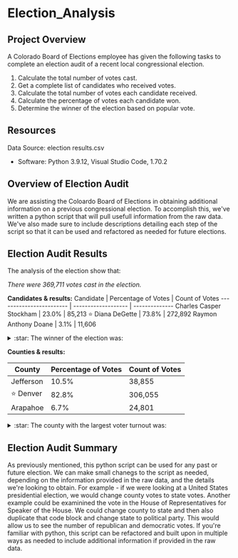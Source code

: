 # Election_Analysis
## Project Overview
A Colorado Board of Elections employee has given the following tasks to complete an election audit of a recent local congressional election.
1. Calculate the total number of votes cast.
2. Get a complete list of candidates who received votes.
3. Calculate the total number of votes each candidate received.
4. Calculate the percentage of votes each candidate won.
5. Determine the winner of the election based on popular vote.

## Resources
Data Source: election results.csv
- Software: Python 3.9.12, Visual Studio Code, 1.70.2

## Overview of Election Audit
We are assisting the Coloardo Board of Elections in obtaining additional information on a previous congressional election. To accomplish this, we've written a python script that will pull usefull information from the raw data. We've also made sure to include descriptions detailing each step of the script so that it can be used and refactored as needed for future elections. 

## Election Audit Results
The analysis of the election show that:

_There were 369,711 votes cast in the election._

**Candidates & results:**
Candidate                | Percentage of Votes | Count of Votes
------------------------ | ------------------- | --------------
Charles Casper Stockham  | 23.0%               | 85,213
:star:  Diana DeGette    | 73.8%               | 272,892
Raymon Anthony Doane     | 3.1%                | 11,606


<details>
           <summary>:star:  The winner of the election was:</summary>
           <p>Diana DeGette, who received 73.8% of the vote for a total of 272,892 votes.</p>
         </details>


**Counties & results:**

County                   | Percentage of Votes | Count of Votes
------------------------ | ------------------- | --------------
Jefferson                | 10.5%               | 38,855
:star:  Denver           | 82.8%               | 306,055
Arapahoe                 | 6.7%                | 24,801

<details>
           <summary>:star:  The county with the largest voter turnout was:</summary>
           <p>Denver, who received 82.8% of the vote for a total of 306,055 votes.</p>
         </details>


## Election Audit Summary
As previously mentioned, this python script can be used for any past or future election. We can make small chanegs to the script as needed, depending on the information provided in the raw data, and the details we're looking to obtain. For example - if we were looking at a United States presidential election, we would change county votes to state votes. Another example could be examinined the vote in the House of Representatives for Speaker of the House. We could change county to state and then also duplicate that code block and change state to political party. This would allow us to see the number of republican and democratic votes. If you're familiar with python, this script can be refactored and built upon in multiple ways as needed to include additional information if provided in the raw data. 